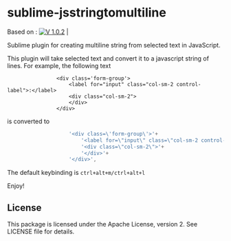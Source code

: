 sublime-jsstringtomultiline
===================

Based on :
[![V 1.0.2](https://img.shields.io/badge/Version_1.0.0-Stable-green.svg)](https://github.com/braianj/sublime-jsstringtomultiline/tree/v-1.0.2) |

Sublime plugin for creating multiline string from selected text in JavaScript.

This plugin will take selected text and convert it to a javascript string of lines.
For example, the following text
```
                <div class='form-group'>
                    <label for="input" class="col-sm-2 control-label">:</label>
                    <div class="col-sm-2">
                    </div>
                </div>
```
is converted to
```javascript
                    '<div class=\'form-group\'>'+
                        '<label for=\"input\" class=\"col-sm-2 control-label\">:</label>'+
                        '<div class=\"col-sm-2\">'+
                        '</div>'+
                    '</div>',
```

The default keybinding is `ctrl+alt+m/ctrl+alt+l`

Enjoy!

License
-------
This package is licensed under the Apache License, version 2.  See LICENSE file for details.

